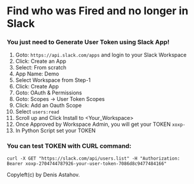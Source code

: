 # Find who was Fired and no longer in Slack

### You just need to Generate User Token using Slack App!

1. Goto: `https://api.slack.com/apps` and login to your Slack Workspace
2. Click: Create an App
3. Select: From scratch
4. App Name: Demo
5. Select Workspace from Step-1
6. Click: Create App
7. Goto: OAuth & Permissions
8. Goto: Scopes -> User Token Scopes
9. Click: Add an Oauth Scope
10. Select `users:read`
11. Scroll up and Click Install to <Your_Workspace>
12. Once Approved by Workspace Admin, you will get your TOKEN `xoxp-`
13. In Python Script set your TOKEN

### You can test TOKEN with CURL command:
```
curl -X GET "https://slack.com/api/users.list" -H "Authorization: Bearer xoxp-2704744787926-your-user-token-7086d8c9477484166"
```

Copyleft(c) by Denis Astahov.